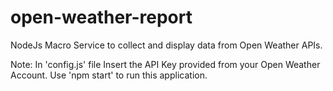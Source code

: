 # open-weather-report
NodeJs Macro Service to collect and display data from Open Weather APIs.

Note:
In 'config.js' file Insert the API Key provided from your Open Weather Account.
Use 'npm start' to run this application.

